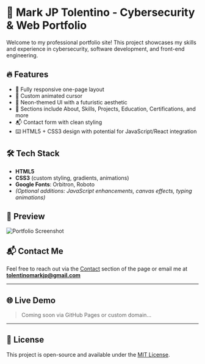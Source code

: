 # 💼 Mark JP Tolentino - Cybersecurity & Web Portfolio

Welcome to my professional portfolio site! This project showcases my skills and experience in cybersecurity, software development, and front-end engineering.

## 🔥 Features

- 🚀 Fully responsive one-page layout
- 🎯 Custom animated cursor
- 🎨 Neon-themed UI with a futuristic aesthetic
- 🧠 Sections include About, Skills, Projects, Education, Certifications, and more
- 📬 Contact form with clean styling
- ⌨️ HTML5 + CSS3 design with potential for JavaScript/React integration

## 🛠️ Tech Stack

- **HTML5**
- **CSS3** (custom styling, gradients, animations)
- **Google Fonts**: Orbitron, Roboto
- *(Optional additions: JavaScript enhancements, canvas effects, typing animations)*

## 📸 Preview

![Portfolio Screenshot](screenshot.png) <!-- Replace with your own image path -->


## 📬 Contact Me

Feel free to reach out via the [Contact](#contact) section of the page or email me at **tolentinomarkjp@gmail.com**

---

## 🌐 Live Demo

> Coming soon via GitHub Pages or custom domain...

---

## 📜 License

This project is open-source and available under the [MIT License](LICENSE).

